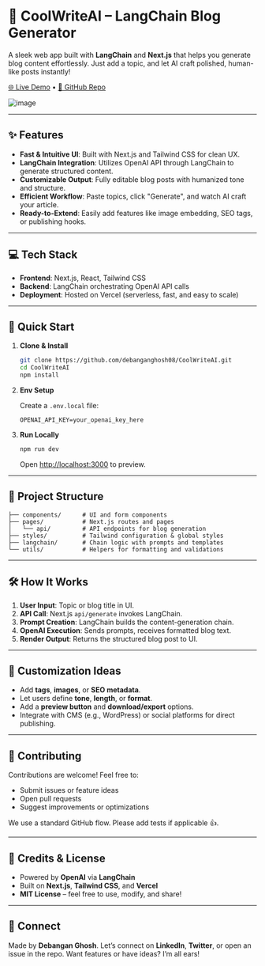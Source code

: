 # 🎉 CoolWriteAI – LangChain Blog Generator

A sleek web app built with **LangChain** and **Next.js** that helps you generate blog content effortlessly. Just add a topic, and let AI craft polished, human-like posts instantly!

[🌐 Live Demo](https://cool-write-ai.vercel.app/) • [📗 GitHub Repo](https://github.com/debanganghosh08/CoolWriteAI.git)

![image](https://github.com/user-attachments/assets/d8c13cce-f0cf-4451-95df-686ab096d261)


---

## ✨ Features

* **Fast & Intuitive UI**: Built with Next.js and Tailwind CSS for clean UX.
* **LangChain Integration**: Utilizes OpenAI API through LangChain to generate structured content.
* **Customizable Output**: Fully editable blog posts with humanized tone and structure.
* **Efficient Workflow**: Paste topics, click "Generate", and watch AI craft your article.
* **Ready-to-Extend**: Easily add features like image embedding, SEO tags, or publishing hooks.

---

## 💻 Tech Stack

* **Frontend**: Next.js, React, Tailwind CSS
* **Backend**: LangChain orchestrating OpenAI API calls
* **Deployment**: Hosted on Vercel (serverless, fast, and easy to scale)

---

## 🚀 Quick Start

1. **Clone & Install**

   ```bash
   git clone https://github.com/debanganghosh08/CoolWriteAI.git
   cd CoolWriteAI
   npm install
   ```

2. **Env Setup**

   Create a `.env.local` file:

   ```
   OPENAI_API_KEY=your_openai_key_here
   ```

3. **Run Locally**

   ```bash
   npm run dev
   ```

   Open [http://localhost:3000](http://localhost:3000) to preview.

---

## 📂 Project Structure

```
├── components/      # UI and form components
├── pages/           # Next.js routes and pages
│   └── api/         # API endpoints for blog generation
├── styles/          # Tailwind configuration & global styles
├── langchain/       # Chain logic with prompts and templates
└── utils/           # Helpers for formatting and validations
```

---

## 🛠 How It Works

1. **User Input**: Topic or blog title in UI.
2. **API Call**: Next.js `api/generate` invokes LangChain.
3. **Prompt Creation**: LangChain builds the content-generation chain.
4. **OpenAI Execution**: Sends prompts, receives formatted blog text.
5. **Render Output**: Returns the structured blog post to UI.

---

## 🧩 Customization Ideas

* Add **tags**, **images**, or **SEO metadata**.
* Let users define **tone**, **length**, or **format**.
* Add a **preview button** and **download/export** options.
* Integrate with CMS (e.g., WordPress) or social platforms for direct publishing.

---

## 🤝 Contributing

Contributions are welcome! Feel free to:

* Submit issues or feature ideas
* Open pull requests
* Suggest improvements or optimizations

We use a standard GitHub flow. Please add tests if applicable 👍.

---

## 🧠 Credits & License

* Powered by **OpenAI** via **LangChain**
* Built on **Next.js**, **Tailwind CSS**, and **Vercel**
* **MIT License** – feel free to use, modify, and share!

---

## 💬 Connect

Made by **Debangan Ghosh**. Let’s connect on **LinkedIn**, **Twitter**, or open an issue in the repo.
Want features or have ideas? I’m all ears!
